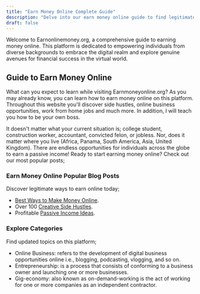 ```yaml
---
title: "Earn Money Online Complete Guide"
description: "Delve into our earn money online guide to find legitimate opportunities for entrepreneurs, like e-biz, remote jobs, affiliate programs, monetization tips and more."
draft: false
---
```


Welcome to Earnonlinemoney.org, a comprehensive guide to earning money online. This platform is dedicated to empowering individuals from diverse backgrounds to embrace the digital realm and explore genuine avenues for financial success in the virtual world.

## Guide to Earn Money Online

What can you expect to learn while visiting Earnmoneyonline.org? As you may already know, you can learn how to earn money online on this platform. Throughout this website you'll discover side hustles, online business opportunities, work from home jobs and much more. In addition, I will teach you how to be your own boss.

It doesn't matter what your current situation is; college student, construction worker, accountant, convicted felon, or jobless. Nor, does it matter where you live (Africa, Panama, South America, Asia, United Kingdom). There are endless opportunities for individuals across the globe to earn a passive income! Ready to start earning money online? Check out our most popular posts;

### Earn Money Online Popular Blog Posts

Discover legitimate ways to earn online today;

- [Best Ways to Make Money Online](blog/make-money-online).
- Over 100 [Creative Side Hustles](blog/creative-side-hustles).
- Profitable [Passive Income Ideas](blog/passive-income-ideas).

### Explore Categories

Find updated topics on this platform;

- Online Business: refers to the development of digital business opportunities online i.e., blogging, podcasting, vlogging, and so on.
- Entrepreneurship: is a process that consists of conforming to a business owner and launching one or more businesses.
- Gig-economy: also known as on-demand-working is the act of working for one or more companies as an independent contractor.
